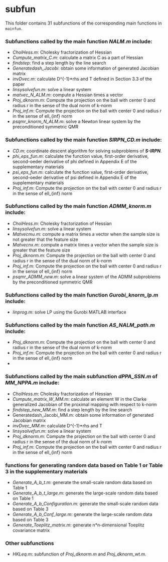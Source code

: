 # subfun
This folder contains 31 subfunctions of the corresponding main functions in `mainfun`.
### Subfunctions called by the main function *NALM.m* include: 
  - *CholHess.m*:  Cholesky fractorization of Hessian
  - *Cumpute_matrix_C.m*: calculate a matrix C as a part of Hessian
  - *findstep*: find a step length by the line search
  - *Generatedash_Jacobi*: obtain some information of generated Jacobian matrix
  - *invDvec.m*: calculate D^{-1}*rhs and T defined in Section 3.3 of the paper
  - *linsysolvefun.m*: solve a linear system
  - *matvec_N_ALM.m*: compute a Hessian times a vector
  - *Proj_dknorm.m*: Compute the projection on the ball with center 0 and radius r in the sense of the dual norm of k-norm
  - *Proj_inf.m*: Compute the projection on the ball with center 0 and radius r in the sense of ell_{inf} norm
  - *psqmr_knorm_N_ALM.m*: solve a Newton linear system by the preconditioned symmetric QMR
### Subfunctions called by the main function *SIRPN_CD.m* include: 
  - *CD.m*: coordinate descent algorithm for solving subproblems of ***S-IRPN***.
  - *phi_eps_fun.m*: calculate the function value, first-order derivative, second-oeder derivative of phi defined in Appendix E of the supplementary materials
  - *psi_eps_fun.m*: calculate the function value, first-order derivative, second-oeder derivative of psi defined in Appendix E of the supplementary materials
  - *Proj_inf.m*: Compute the projection on the ball with center 0 and radius r in the sense of ell_{inf} norm
### Subfunctions called by the main function *ADMM_knorm.m* include: 
  - *CholHess.m*:  Cholesky fractorization of Hessian
  - *linsysolvefun.m*: solve a linear system 
  - *Matvecmu.m*: compute a matrix times a vector when the sample size is not greater that the feature size
  - *Matvecnx.m*: compute a matrix times a vector when the sample size is greater that the feature size
  - *Proj_dknorm.m*: Compute the projection on the ball with center 0 and radius r in the sense of the dual norm of k-norm
  - *Proj_inf.m*: Compute the projection on the ball with center 0 and radius r in the sense of ell_{inf} norm
  - *psqmr_ADMM_new.m*: solve a linear system of the ADMM subproblems by the preconditioned symmetric QMR

### Subfunctions called by the main function *Gurobi_knorm_lp.m* include: 
  - *linprog.m*: solve LP using the Gurobi MATLAB interface
### Subfunctions called by the main function *AS_NALM_path.m* include: 
  - *Proj_dknorm.m*: Compute the projection on the ball with center 0 and radius r in the sense of the dual norm of k-norm
  - *Proj_inf.m*: Compute the projection on the ball with center 0 and radius r in the sense of ell_{inf} norm
  -
### Subfunctions called by the main subfunction *dPPA_SSN.m* of *MM_NPPA.m* include: 
  - *CholHess.m*:  Cholesky fractorization of Hessian 
  - *Cumpute_matrix_W_MM.m*: calculate an element W in the Clarke generalized Jacobian of the proximal mapping with respect to k-norm
  - *findstep_new_MM.m*: find a step length by the line search
  - Generatedash_Jacobi_MM.m: obtain some information of generated Jacobian matrix
  - *invDvec_MM.m*: calculate D^{-1}*rhs and T 
  - *linsysolvefun.m*: solve a linear system
  - *Proj_dknorm.m*: Compute the projection on the ball with center 0 and radius r in the sense of the dual norm of k-norm
  - *Proj_inf.m*: Compute the projection on the ball with center 0 and radius r in the sense of ell_{inf} norm
### functions for generating random data based on Table 1 or Table 3 in the supplementary materials
  - *Generate_A_b_t.m*: generate the small-scale random data based on Table 1 
  - *Generate_A_b_t_large.m*: generate the large-scale random data based on Table 1 
  - *Generate_A_b_Configuration.m*: generate the small-scale random data based on Table 3
  - *Generate_A_b_Conf_large.m*: generate the large-scale random data based on Table 3 
  - *Generate_Toeplitz_matrix.m*: generate n*n-dimensional Toeplitz covariance matrix
### Other subfunctions
  - *HKLeq.m*: subfunction of *Proj_dknorm.m* and *Proj_dknorm_wt.m*.
 
